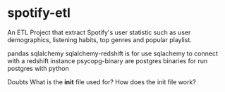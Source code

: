# spotify-etl
An ETL Project that extract Spotify's user statistic such as user demographics, listening habits, top genres and popular playlist.

pandas
sqlalchemy
sqlalchemy-redshift is for use sqlachemy to connect with a redshift instance
psycopg-binary are postgres binaries for run postgres with python


Doubts
What is the __init__ file used for?
How does the init file work?
